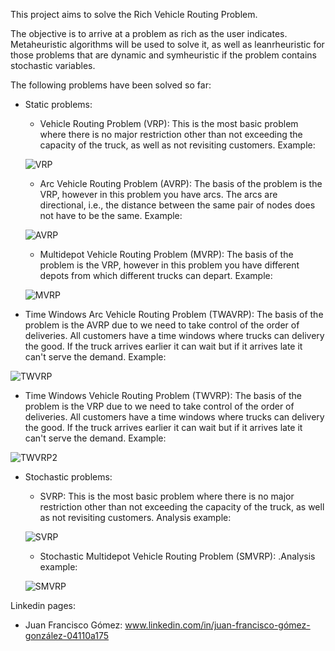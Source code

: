 This project aims to solve the Rich Vehicle Routing Problem. 

The objective is to arrive at a problem as rich as the user indicates. Metaheuristic algorithms will be used to solve it, as well as leanrheuristic for those problems that are dynamic and symheuristic if the problem contains stochastic variables.

The following problems have been solved so far:
+ Static problems:
  - Vehicle Routing Problem (VRP): This is the most basic problem where there is no major restriction other than not exceeding the capacity of the truck, as well as not revisiting customers. Example:
  
  ![VRP](https://user-images.githubusercontent.com/82934982/194710612-204a0c9a-5698-4e92-9d80-0ed2d8275a75.png)
  - Arc Vehicle Routing Problem (AVRP): The basis of the problem is the VRP, however in this problem you have arcs. The arcs are directional, i.e., the distance between the same pair of nodes does not have to be the same. Example:
  
  ![AVRP](https://user-images.githubusercontent.com/82934982/194710620-48354a30-cf12-43f7-8cfd-74b7193a471b.png)
  - Multidepot Vehicle Routing Problem (MVRP): The basis of the problem is the VRP, however in this problem you have different depots from which different trucks can depart. Example:
  
  ![MVRP](https://user-images.githubusercontent.com/82934982/194710625-eb366255-bfeb-4fcd-8a99-280641129bc3.png)
- Time Windows Arc Vehicle Routing Problem (TWAVRP): The basis of the problem is the AVRP due to we need to take control of the order of deliveries. All customers have a time windows where trucks can delivery the good. If the truck arrives earlier it can wait but if it arrives late it can't serve the demand. Example:

![TWVRP](https://user-images.githubusercontent.com/82934982/195342778-3408c455-6230-4a8a-8f37-6bf47069a1ae.png)

- Time Windows Vehicle Routing Problem (TWVRP): The basis of the problem is the VRP due to we need to take control of the order of deliveries. All customers have a time windows where trucks can delivery the good. If the truck arrives earlier it can wait but if it arrives late it can't serve the demand. Example:

![TWVRP2](https://user-images.githubusercontent.com/82934982/197335207-69471925-3355-4d24-a4fb-cdd4dbca034b.png)

+ Stochastic problems:
  - SVRP: This is the most basic problem where there is no major restriction other than not exceeding the capacity of the truck, as well as not revisiting customers. Analysis example:
  
  ![SVRP](https://user-images.githubusercontent.com/82934982/194710643-2d6cfcc4-c7ef-410b-88fc-ba553ed33be0.png) 
  
  - Stochastic Multidepot Vehicle Routing Problem (SMVRP):     .Analysis example:
  
  ![SMVRP](https://user-images.githubusercontent.com/82934982/194710649-845c2313-e7b8-461e-91cc-d6802b0ff12c.png)

Linkedin pages:
  - Juan Francisco Gómez: www.linkedin.com/in/juan-francisco-gómez-gonzález-04110a175
